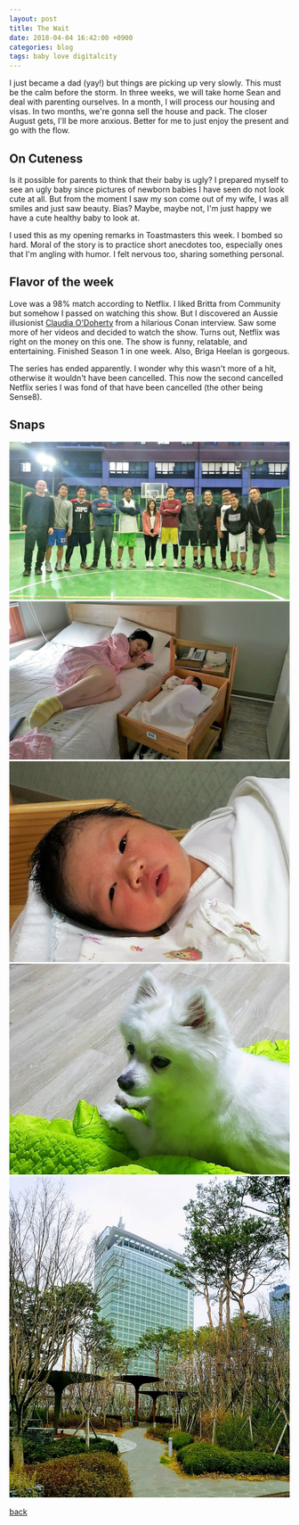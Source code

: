 ```yaml
---
layout: post
title: The Wait
date: 2018-04-04 16:42:00 +0900
categories: blog
tags: baby love digitalcity
---
```


I just became a dad (yay!) but things are picking up very slowly. This must be the calm before the storm. In three weeks, we will take home Sean and deal with parenting ourselves. In a month, I will process our housing and visas. In two months, we're gonna sell the house and pack. The closer August gets, I'll be more anxious. Better for me to just enjoy the present and go with the flow.

## On Cuteness

Is it possible for parents to think that their baby is ugly? I prepared myself to see an ugly baby since pictures of newborn babies I have seen do not look cute at all. But from the moment I saw my son come out of my wife, I was all smiles and just saw beauty. Bias? Maybe, maybe not, I'm just happy we have a cute healthy baby to look at.

I used this as my opening remarks in Toastmasters this week. I bombed so hard. Moral of the story is to practice short anecdotes too, especially ones that I'm angling with humor. I felt nervous too, sharing something personal.

## Flavor of the week

Love was a 98% match according to Netflix. I liked Britta from Community but somehow I passed on watching this show. But I discovered an Aussie illusionist [Claudia O'Doherty](https://youtu.be/bNcj9iR956M) from a hilarious Conan interview. Saw some more of her videos and decided to watch the show. Turns out, Netflix was right on the money on this one. The show is funny, relatable, and entertaining. Finished Season 1 in one week. Also, Briga Heelan is gorgeous.

The series has ended apparently. I wonder why this wasn't more of a hit, otherwise it wouldn't have been cancelled. This now the second cancelled Netflix series I was fond of that have been cancelled (the other being Sense8).

## Snaps

![](/assets/img/20180407-piko.jpg "PIKO Basketball")
![](/assets/img/20180403-sleepers.jpg "Deep sleepers")
![](/assets/img/20180402-sean.jpg "Cute baby")
![](/assets/img/20180402-pepper.jpg "Pretty dog")
![](/assets/img/20180403-digitalcityspring.jpg "Too much, Google, too much.")

[back](/blog)
